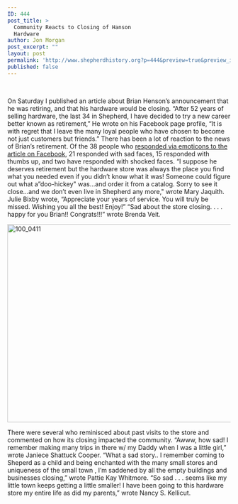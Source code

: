 ```yaml
---
ID: 444
post_title: >
  Community Reacts to Closing of Hanson
  Hardware
author: Jon Morgan
post_excerpt: ""
layout: post
permalink: 'http://www.shepherdhistory.org?p=444&preview=true&preview_id=444'
published: false
---
```

&nbsp;

On Saturday I published an article about Brian Henson’s announcement that he was retiring, and that his hardware would be closing. “After 52 years of selling hardware, the last 34 in Shepherd, I have decided to try a new career better known as retirement,” He wrote on his Facebook page profile, “It is with regret that I leave the many loyal people who have chosen to become not just customers but friends.”
There has been a lot of reaction to the news of Brian’s retirement. Of the 38 people who <a href="https://www.facebook.com/shepherdjournal/posts/10155197272360921">responded via emoticons to the article on Facebook</a>, 21 responded with sad faces, 15 responded with thumbs up, and two have responded with shocked faces.
“I suppose he deserves retirement but the hardware store was always the place you find what you needed even if you didn’t know what it was! Someone could figure out what a”doo-hickey" was…and order it from a catalog. Sorry to see it close…and we don’t even live in Shepherd any more," wrote Mary Jaquith.
Julie Bixby wrote, “Appreciate your years of service. You will truly be missed. Wishing you all the best! Enjoy!”
“Sad about the store closing. . . . happy for you Brian!! Congrats!!!” wrote Brenda Veit.

<img src="http://photos.shepherdhistory.org/zp-core/i.php?a=VillageofShepherd/VillageofShepherd2011&amp;i=100_0411.JPG&amp;s=595&amp;cw=0&amp;ch=0&amp;q=85&amp;wmk=%21&amp;check=1936ff39f7325bd419a3b5693ecc7eaabebe533e" alt="100_0411" width="595" height="446" />

There were several who reminisced about past visits to the store and commented on how its closing impacted the community.
“Awww, how sad! I remember making many trips in there w/ my Daddy when I was a little girl,” wrote Janiece Shattuck Cooper.
“What a sad story.. I remember coming to Sheperd as a child and being enchanted with the many small stores and uniqueness of the small town , I’m saddened by all the empty buildings and businesses closing,” wrote Pattie Kay Whitmore.
“So sad . . . seems like my little town keeps getting a little smaller! I have been going to this hardware store my entire life as did my parents,” wrote Nancy S. Kellicut.